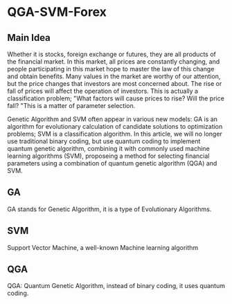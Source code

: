 # QGA-SVM-Forex

## Main Idea

Whether it is stocks, foreign exchange or futures, they are all products of the financial market. In this market, all prices are constantly changing, and people participating in this market hope to master the law of this change and obtain benefits. Many values in the market are worthy of our attention, but the price changes that investors are most concerned about. The rise or fall of prices will affect the operation of investors. This is actually a classification problem; "What factors will cause prices to rise? Will the price fall? "This is a matter of parameter selection.

 Genetic Algorithm and SVM often appear in various new models: GA is an algorithm for evolutionary calculation of candidate solutions to optimization problems; SVM is a classification algorithm. In this article, we will no longer use traditional binary coding, but use quantum coding to implement quantum genetic algorithm, combining it with commonly used machine learning algorithms (SVM),  proposeing a method for selecting financial parameters using a combination of quantum genetic algorithm (QGA) and SVM.

## GA

GA stands for Genetic Algorithm, it is a type of Evolutionary Algorithms.

## SVM 
Support Vector Machine, a well-known Machine learning algorithm

## QGA

QGA: Quantum Genetic Algorithm, instead of binary coding, it uses quantum coding. 
